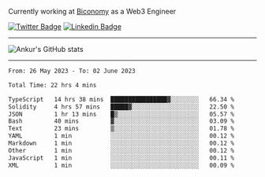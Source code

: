 Currently working at [Biconomy](https://biconomy.io/) as a Web3 Engineer

 [![Twitter Badge](https://img.shields.io/badge/-@ankurdubey521-1ca0f1?style=flat-square&labelColor=1ca0f1&logo=twitter&logoColor=white&link=https://twitter.com/ankurdubey521)](https://twitter.com/ankurdubey521) [![Linkedin Badge](https://img.shields.io/badge/-ankurdubey521-blue?style=flat-square&logo=Linkedin&logoColor=white&link=https://www.linkedin.com/in/ankurdubey521/)](https://www.linkedin.com/in/ankurdubey521/)

<hr/>

![Ankur's GitHub stats](https://github-readme-stats.vercel.app/api?username=ankurdubey521&count_private=true&theme=radical)

<hr/>

<!--START_SECTION:waka-->

```txt
From: 26 May 2023 - To: 02 June 2023

Total Time: 22 hrs 4 mins

TypeScript   14 hrs 38 mins  ████████████████▓░░░░░░░░   66.34 %
Solidity     4 hrs 57 mins   █████▓░░░░░░░░░░░░░░░░░░░   22.50 %
JSON         1 hr 13 mins    █▒░░░░░░░░░░░░░░░░░░░░░░░   05.57 %
Bash         40 mins         ▓░░░░░░░░░░░░░░░░░░░░░░░░   03.09 %
Text         23 mins         ▒░░░░░░░░░░░░░░░░░░░░░░░░   01.78 %
YAML         1 min           ░░░░░░░░░░░░░░░░░░░░░░░░░   00.12 %
Markdown     1 min           ░░░░░░░░░░░░░░░░░░░░░░░░░   00.12 %
Other        1 min           ░░░░░░░░░░░░░░░░░░░░░░░░░   00.12 %
JavaScript   1 min           ░░░░░░░░░░░░░░░░░░░░░░░░░   00.11 %
XML          1 min           ░░░░░░░░░░░░░░░░░░░░░░░░░   00.09 %
```

<!--END_SECTION:waka-->
